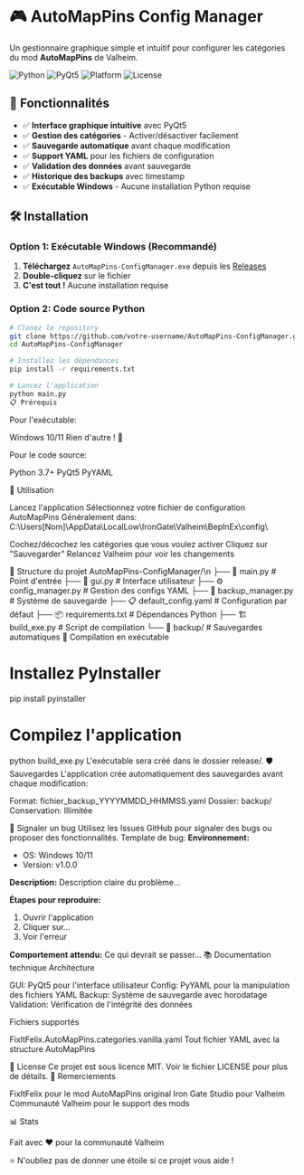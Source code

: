 # 🎮 AutoMapPins Config Manager

Un gestionnaire graphique simple et intuitif pour configurer les catégories du mod **AutoMapPins** de Valheim.

![Python](https://img.shields.io/badge/Python-3.7%2B-blue)
![PyQt5](https://img.shields.io/badge/GUI-PyQt5-green)
![Platform](https://img.shields.io/badge/Platform-Windows-lightgrey)
![License](https://img.shields.io/badge/License-MIT-yellow)

## 🚀 Fonctionnalités

- ✅ **Interface graphique intuitive** avec PyQt5
- ✅ **Gestion des catégories** - Activer/désactiver facilement
- ✅ **Sauvegarde automatique** avant chaque modification
- ✅ **Support YAML** pour les fichiers de configuration
- ✅ **Validation des données** avant sauvegarde
- ✅ **Historique des backups** avec timestamp
- ✅ **Exécutable Windows** - Aucune installation Python requise

## 🛠️ Installation

### Option 1: Exécutable Windows (Recommandé)
1. **Téléchargez** `AutoMapPins-ConfigManager.exe` depuis les [Releases](../../releases)
2. **Double-cliquez** sur le fichier
3. **C'est tout !** Aucune installation requise

### Option 2: Code source Python
```bash
# Clonez le repository
git clone https://github.com/votre-username/AutoMapPins-ConfigManager.git
cd AutoMapPins-ConfigManager

# Installez les dépendances
pip install -r requirements.txt

# Lancez l'application
python main.py
📋 Prérequis
```
Pour l'exécutable:

Windows 10/11
Rien d'autre ! 🎉

Pour le code source:

Python 3.7+
PyQt5
PyYAML

🎯 Utilisation

Lancez l'application
Sélectionnez votre fichier de configuration AutoMapPins
Généralement dans: C:\Users\[Nom]\AppData\LocalLow\IronGate\Valheim\BepInEx\config\


Cochez/décochez les catégories que vous voulez activer
Cliquez sur "Sauvegarder"
Relancez Valheim pour voir les changements

📁 Structure du projet
AutoMapPins-ConfigManager/\n
├── 📄 main.py                    # Point d'entrée
├── 🎨 gui.py                     # Interface utilisateur
├── ⚙️ config_manager.py          # Gestion des configs YAML
├── 💾 backup_manager.py          # Système de sauvegarde
├── 📋 default_config.yaml        # Configuration par défaut
├── 📦 requirements.txt           # Dépendances Python
├── 🏗️ build_exe.py              # Script de compilation
└── 📁 backup/                    # Sauvegardes automatiques
🔧 Compilation en exécutable
# Installez PyInstaller
pip install pyinstaller

# Compilez l'application
python build_exe.py
L'exécutable sera créé dans le dossier release/.
🛡️ Sauvegardes
L'application crée automatiquement des sauvegardes avant chaque modification:

Format: fichier_backup_YYYYMMDD_HHMMSS.yaml
Dossier: backup/
Conservation: Illimitée

🐛 Signaler un bug
Utilisez les Issues GitHub pour signaler des bugs ou proposer des fonctionnalités.
Template de bug:
**Environnement:**
- OS: Windows 10/11
- Version: v1.0.0

**Description:**
Description claire du problème...

**Étapes pour reproduire:**
1. Ouvrir l'application
2. Cliquer sur...
3. Voir l'erreur

**Comportement attendu:**
Ce qui devrait se passer...
📚 Documentation technique
Architecture

GUI: PyQt5 pour l'interface utilisateur
Config: PyYAML pour la manipulation des fichiers YAML
Backup: Système de sauvegarde avec horodatage
Validation: Vérification de l'intégrité des données

Fichiers supportés

FixItFelix.AutoMapPins.categories.vanilla.yaml
Tout fichier YAML avec la structure AutoMapPins

📄 License
Ce projet est sous licence MIT. Voir le fichier LICENSE pour plus de détails.
🙏 Remerciements

FixItFelix pour le mod AutoMapPins original
Iron Gate Studio pour Valheim
Communauté Valheim pour le support des mods

📊 Stats






  Fait avec ❤️ pour la communauté Valheim



  ⭐ N'oubliez pas de donner une étoile si ce projet vous aide !
